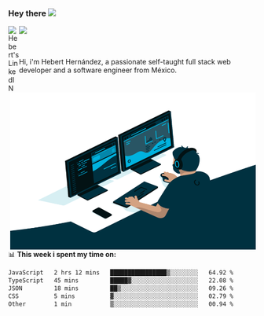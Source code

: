 ### Hey there <img src="https://media.giphy.com/media/hvRJCLFzcasrR4ia7z/giphy.gif" width="25px">
<a href="https://www.linkedin.com/in/evertcode/" target="_blank">
  <img align="left" alt="Hebert's LinkedIN" width="22px" src="https://raw.githubusercontent.com/peterthehan/peterthehan/master/assets/linkedin.svg" />
</a>

![](https://visitor-badge.glitch.me/badge?page_id=evertcode.evertcode)

<br />

Hi, i'm Hebert Hernández, a passionate self-taught full stack web developer and a software engineer from México.

<img align="right" alt="GIF" src="https://github.com/evertcode/evertcode/blob/master/code.gif?raw=true" width="500" height="320" />

📊 **This week i spent my time on:**

<!--START_SECTION:waka-->

```text
JavaScript   2 hrs 12 mins   ████████████████▒░░░░░░░░   64.92 %
TypeScript   45 mins         █████▓░░░░░░░░░░░░░░░░░░░   22.08 %
JSON         18 mins         ██▒░░░░░░░░░░░░░░░░░░░░░░   09.26 %
CSS          5 mins          ▓░░░░░░░░░░░░░░░░░░░░░░░░   02.79 %
Other        1 min           ▒░░░░░░░░░░░░░░░░░░░░░░░░   00.94 %
```

<!--END_SECTION:waka-->
